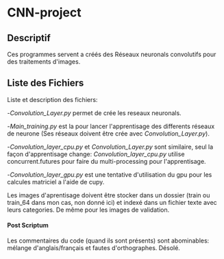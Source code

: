 # CNN-project

## Descriptif
Ces programmes servent a créés des Réseaux neuronals convolutifs pour des traitements d'images.


## Liste des Fichiers

Liste et description des fichiers:

   -*Convolution_Layer.py* permet de crée les reseaux neuronals.
    
   -*Main_training.py* est la pour lancer l'apprentisage des differents réseaux de neurone (Ses réseaux doivent être crée avec *Convolution_Layer.py*).

   -*Convolution_layer_cpu.py* et *Convolution_Layer.py* sont similaire, seul la façon d'apprentisage change: *Convolution_layer_cpu.py* utilise concurrent.futures pour faire du multi-processing pour l'apprentisage.
  
   -*Convolution_layer_gpu.py* est une tentative d'utilisation du gpu pour les calcules matriciel a l'aide de cupy.

Les images d'aprentisage doivent être stocker dans un dossier (train ou train_64 dans mon cas, non donné ici) et indexé dans un fichier texte avec leurs categories. De même pour les images de validation.


#### Post Scriptum
Les commentaires du code (quand ils sont présents) sont abominables: mélange d'anglais/français et fautes d'orthographes. Désolé.
